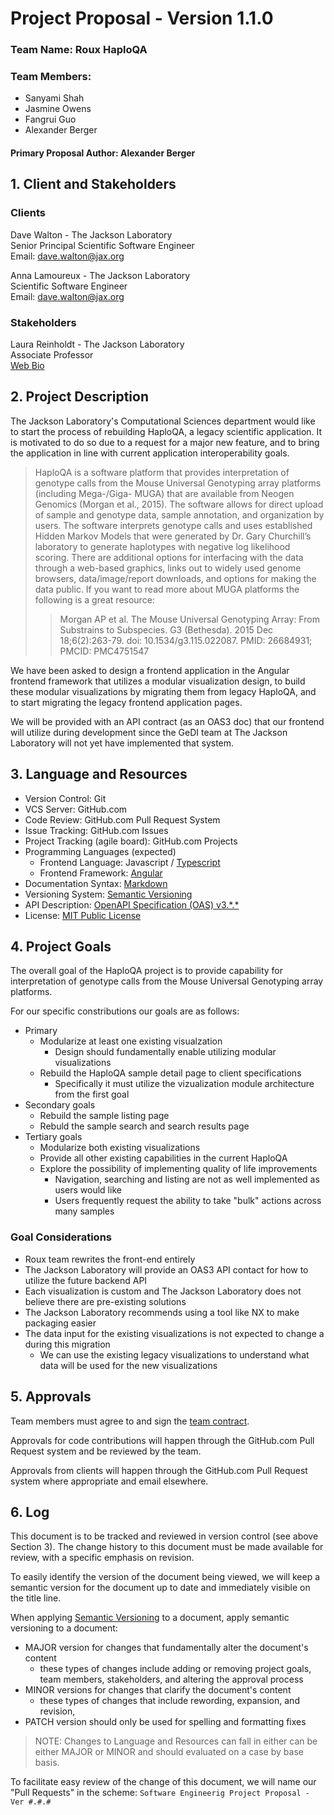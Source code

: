 # Project Proposal - Version 1.1.0

### Team Name: Roux HaploQA 

### Team Members:
- Sanyami Shah
- Jasmine Owens
- Fangrui Guo
- Alexander Berger

#### Primary Proposal Author: Alexander Berger

## 1. Client and Stakeholders

### Clients
Dave Walton - The Jackson Laboratory<br>
Senior Principal Scientific Software Engineer<br>
Email: dave.walton@jax.org

Anna Lamoureux - The Jackson Laboratory<br>
Scientific Software Engineer<br>
Email: dave.walton@jax.org

### Stakeholders
Laura Reinholdt - The Jackson Laboratory<br>
Associate Professor<br>
[Web Bio](https://www.jax.org/research-and-faculty/faculty/laura-reinholdt)


## 2. Project Description
The Jackson Laboratory's Computational Sciences department would like to start the process of 
rebuilding HaploQA, a legacy scientific application. It is motivated to do so due to a request for a
major new feature, and to bring the application in line with current application interoperability
goals.


> HaploQA is a software platform that provides interpretation of genotype calls from the Mouse 
> Universal Genotyping array platforms (including Mega-/Giga- MUGA) that are available from Neogen 
> Genomics (Morgan et al., 2015). The software allows for direct upload of sample and genotype data,
> sample annotation, and organization by users. The software interprets genotype calls and uses 
> established Hidden Markov Models that were generated by Dr. Gary Churchill’s laboratory to 
> generate haplotypes with negative log likelihood scoring. There are additional options for 
> interfacing with the data through a web-based graphics, links out to widely used genome browsers, 
> data/image/report downloads, and options for making the data public. If you want to read more 
> about MUGA platforms the following is a great resource:
>> Morgan AP et al.
>> The Mouse Universal Genotyping Array: From Substrains to Subspecies.
>> G3 (Bethesda). 2015 Dec 18;6(2):263-79. doi: 10.1534/g3.115.022087.
>> PMID: 26684931; PMCID: PMC4751547

We have been asked to design a frontend application in the Angular frontend framework that utilizes
a modular visualization design, to build these modular visualizations by migrating them
from legacy HaploQA, and to start migrating the legacy frontend application pages. 

We will be provided with an API contract (as an OAS3 doc) that our frontend will utilize during 
development since the GeDI team at The Jackson Laboratory will not yet have implemented that system.


## 3. Language and Resources
- Version Control: Git
- VCS Server: GitHub.com
- Code Review: GitHub.com Pull Request System
- Issue Tracking: GitHub.com Issues
- Project Tracking (agile board): GitHub.com Projects
- Programming Languages (expected)
  - Frontend Language: Javascript / [Typescript](https://www.typescriptlang.org/)
  - Frontend Framework: [Angular](https://angular.io/)
- Documentation Syntax: [Markdown](https://daringfireball.net/projects/markdown/) 
- Versioning System: [Semantic Versioning](https://semver.org/)
- API Description: [OpenAPI Specification (OAS) v3.\*.\*](https://github.com/OAI/OpenAPI-Specification)
- License: [MIT Public License](https://github.com/TheJacksonLaboratory/haploqa/blob/master/LICENSE.txt)

## 4. Project Goals
The overall goal of the HaploQA project is to provide capability for interpretation of genotype 
calls from the Mouse Universal Genotyping array platforms.

For our specific constributions our goals are as follows:
- Primary
  - Modularize at least one existing visualzation
    - Design should fundamentally enable utilizing modular visualizations
  - Rebuild the HaploQA sample detail page to client specifications
    - Specifically it must utilize the vizualization module architecture from the first goal
- Secondary goals 
  - Rebuild the sample listing page
  - Rebuld the sample search and search results page
- Tertiary goals 
  - Modularize both existing visualizations
  - Provide all other existing capabilities in the current HaploQA
  - Explore the possibility of implementing quality of life improvements
    - Navigation, searching and listing are not as well implemented as users would like
    - Users frequently request the ability to take "bulk" actions across many samples

### Goal Considerations
- Roux team rewrites the front-end entirely
- The Jackson Laboratory will provide an OAS3 API contact for how to utilize the future backend API
- Each visualization is custom and The Jackson Laboratory does not believe there are  pre-existing
solutions
- The Jackson Laboratory recommends using a tool like NX to make packaging easier
- The data input for the existing visualizations is not expected to change a during this migration
  - We can use the existing legacy visualizations to understand what data will be used for the
  new visualizations


## 5. Approvals
Team members must agree to and sign the [team contract](./TeamContract.md).

Approvals for code contributions will happen through the GitHub.com Pull Request system and be
reviewed by the team.

Approvals from clients will happen through the GitHub.com Pull Request system where appropriate and
email elsewhere.


## 6. Log
This document is to be tracked and reviewed in version control (see above 
Section 3). The change history to this document must be made available for 
review, with a specific emphasis on revision. 

To easily identify the version of the document being viewed, we will keep a semantic version for
the document up to date and immediately visible on the title line.

When applying [Semantic Versioning](https://semver.org/) to a document, apply semantic versioning to a document:
- MAJOR version for changes that fundamentally alter the document's content
  - these types of changes include adding or removing project goals, team members, stakeholders, 
  and altering the approval process
- MINOR versions for changes that clarify the document's content
  - these types of changes that include rewording, expansion, and revision,
- PATCH version should only be used for spelling and formatting fixes

> NOTE: Changes to Language and Resources can fall in either can be either MAJOR or MINOR and should
> evaluated on a case by base basis.

To facilitate easy review of the change of this document, we will name our "Pull Requests" in the 
scheme: `Software Engineerig Project Proposal - Ver #.#.#`